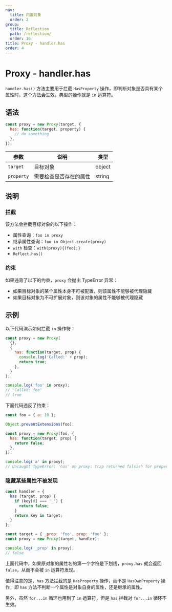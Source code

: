 ```yaml
---
nav:
  title: 内置对象
  order: 2
group:
  title: Reflection
  path: /reflection/
  order: 16
title: Proxy - handler.has
order: 4
---
```


# Proxy - handler.has

`handler.has()` 方法主要用于拦截 `HasProperty` 操作，即判断对象是否具有某个属性时，这个方法会生效，典型的操作就是 `in` 运算符。

## 语法

```js
const proxy = new Proxy(target, {
  has: function(target, property) {
    // do something
  },
});
```

| 参数       | 说明                   | 类型   |
| ---------- | ---------------------- | ------ |
| `target`   | 目标对象               | object |
| `property` | 需要检查是否存在的属性 | string |

## 说明

### 拦截

该方法会拦截目标对象的以下操作：

- 属性查询：`foo in proxy`
- 继承属性查询：`foo in Object.create(proxy)`
- `with` 检查：`with(proxy){(foo);}`
- `Reflect.has()`

### 约束

如果违背了以下的约束，`proxy` 会抛出 TypeError 异常：

- 如果目标对象的某个属性本身不可被配置，则该属性不能够被代理隐藏
- 如果目标对象为不可扩展对象，则该对象的属性不能够被代理隐藏

## 示例

以下代码演示如何拦截 `in` 操作符：

```js
const proxy = new Proxy(
  {},
  {
    has: function(target, prop) {
      console.log('Called:' + prop);
      return true;
    },
  }
);

console.log('foo' in proxy);
// "Called: foo"
// true
```

下面代码违反了约束：

```js
const foo = { a: 10 };

Object.preventExtensions(foo);

const proxy = new Proxy(foo, {
  has: function(target, prop) {
    return false;
  },
});

console.log('a' in proxy);
// Uncaught TypeError: 'has' on proxy: trap returned falsish for property 'a' but the proxy target is not extensible
```

### 隐藏某些属性不被发现

```js
const handler = {
  has (target, prop) {
    if (key[0] === '_') {
      return false;
    }
    return key in target;
  }
};

const target = { _prop: 'foo', prop: 'foo' };
const proxy = new Proxy(target, handler);

console.log('_prop' in proxy);
// false
```

上面代码中，如果原对象的属性名的第一个字符是下划线，`proxy.has` 就会返回 `false`，从而不会被 `in` 运算符发现。

值得注意的是，`has` 方法拦截的是 `HasProperty` 操作，而不是 `HasOwnProperty` 操作，即 `has` 方法不判断一个属性是对象自身的属性，还是继承的属性。

另外，虽然 `for...in` 循环也用到了 `in` 运算符，但是 `has` 拦截对 `for...in` 循环不生效。